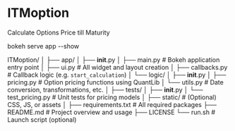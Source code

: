 # ITMoption
Calculate Options Price till Maturity

bokeh serve app --show

ITMoption/
│
├── app/
│   ├── __init__.py
│   ├── main.py                  # Bokeh application entry point
│   ├── ui.py                    # All widget and layout creation
│   ├── callbacks.py             # Callback logic (e.g. `start_calculation`)
│   └── logic/
│       ├── __init__.py
│       ├── pricing.py           # Option pricing functions using QuantLib
│       └── utils.py             # Date conversion, transformations, etc.
│
├── tests/
│   ├── __init__.py
│   └── test_pricing.py          # Unit tests for pricing models
│
├── static/                      # (Optional) CSS, JS, or assets
│
├── requirements.txt             # All required packages
├── README.md                    # Project overview and usage
├── LICENSE
└── run.sh                       # Launch script (optional)

